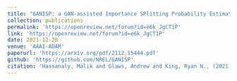 ```yaml
---
title: "GANISP: a GAN-assisted Importance SPlitting Probability Estimator"
collection: publications
permalink: 'https://openreview.net/forum?id=e6k_JgCT1P'
link: 'https://openreview.net/forum?id=e6k_JgCT1P'
date: 2021-12-28
venue: 'AAAI-ADAM'
paperurl: 'https://arxiv.org/pdf/2112.15444.pdf'
github: 'https://github.com/NREL/GANISP'
citation: 'Hassanaly, Malik and Glaws, Andrew and King, Ryan N., (2021). &quot; GANISP: a GAN-assisted Importance SPlitting Probability Estimator.&quot; <i>AAAI 2022 Workshop ADAM</i>.'
---
```

